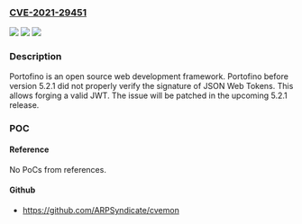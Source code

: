 ### [CVE-2021-29451](https://cve.mitre.org/cgi-bin/cvename.cgi?name=CVE-2021-29451)
![](https://img.shields.io/static/v1?label=Product&message=Portofino&color=blue)
![](https://img.shields.io/static/v1?label=Version&message=%3E%3D%205.0.0%2C%20%3C%205.2.1%20&color=brightgreen)
![](https://img.shields.io/static/v1?label=Vulnerability&message=%7B%22CWE-347%22%3A%22Improper%20Verification%20of%20Cryptographic%20Signature%22%7D&color=brightgreen)

### Description

Portofino is an open source web development framework. Portofino before version 5.2.1 did not properly verify the signature of JSON Web Tokens. This allows forging a valid JWT. The issue will be patched in the upcoming 5.2.1 release.

### POC

#### Reference
No PoCs from references.

#### Github
- https://github.com/ARPSyndicate/cvemon


